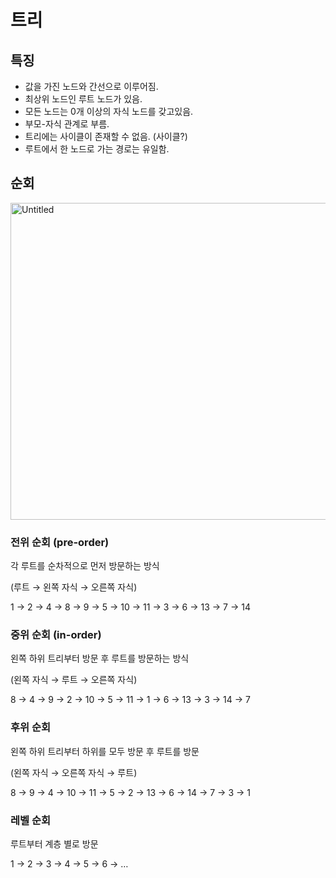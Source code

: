 # 트리

## 특징

- 값을 가진 노드와 간선으로 이루어짐.
- 최상위 노드인 루트 노드가 있음.
- 모든 노드는 0개 이상의 자식 노드를 갖고있음.
- 부모-자식 관계로 부름.
- 트리에는 사이클이 존재할 수 없음. (사이클?)
- 루트에서 한 노드로 가는 경로는 유일함.

## 순회

<img width="507" alt="Untitled" src="https://user-images.githubusercontent.com/77231274/200105174-1708a58b-5d46-4f07-bd32-1295e314add7.png">


### 전위 순회 (pre-order)

각 루트를 순차적으로 먼저 방문하는 방식

(루트 → 왼쪽 자식 → 오른쪽 자식)

1 → 2 → 4 → 8 → 9 → 5 → 10 → 11 → 3 → 6 → 13 → 7 → 14

### 중위 순회 (in-order)

왼쪽 하위 트리부터 방문 후 루트를 방문하는 방식

(왼쪽 자식 → 루트 → 오른쪽 자식)

8 → 4 → 9 → 2 → 10 → 5 → 11 → 1 → 6 → 13 → 3 → 14 → 7

### 후위 순회

왼쪽 하위 트리부터 하위를 모두 방문 후 루트를 방문

(왼쪽 자식 → 오른쪽 자식 → 루트)

8 → 9 → 4 → 10 → 11 → 5 → 2 → 13 → 6 → 14 → 7 → 3 → 1

### 레벨 순회

루트부터 계층 별로 방문

1 → 2 → 3 → 4 → 5 → 6 → …
